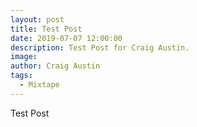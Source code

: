 ```yaml
---
layout: post
title: Test Post
date: 2019-07-07 12:00:00
description: Test Post for Craig Austin.
image:
author: Craig Austin
tags:
  - Mixtape
---
```


Test Post